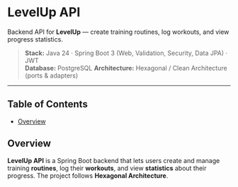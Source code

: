# LevelUp API

Backend API for **LevelUp** — create training routines, log workouts, and view progress statistics.

> **Stack:** Java 24 · Spring Boot 3 (Web, Validation, Security, Data JPA) · JWT   
> **Database:** PostgreSQL
> **Architecture:** Hexagonal / Clean Architecture (ports & adapters)
>
---

## Table of Contents
- [Overview](#overview)

## Overview
**LevelUp API** is a Spring Boot backend that lets users create and manage training **routines**, log their **workouts**, and view **statistics** about their progress. The project follows **Hexagonal Architecture**.

